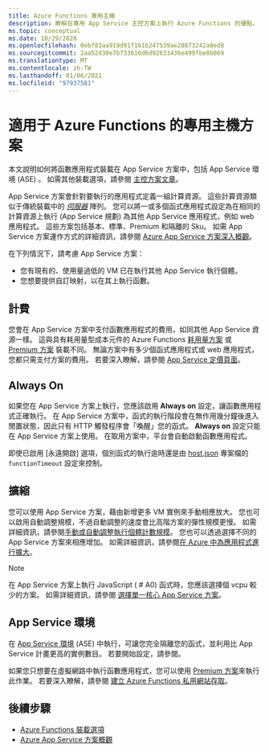 ```yaml
---
title: Azure Functions 專用主機
description: 瞭解在專用 App Service 主控方案上執行 Azure Functions 的優點。
ms.topic: conceptual
ms.date: 10/29/2020
ms.openlocfilehash: 0ebf83aa919d91f161b247539ae20873242a8ed8
ms.sourcegitcommit: 2aa52d30e7b733616d6d92633436e499fbe8b069
ms.translationtype: MT
ms.contentlocale: zh-TW
ms.lasthandoff: 01/06/2021
ms.locfileid: "97937581"
---
```

# <a name="dedicated-hosting-plans-for-azure-functions"></a>適用于 Azure Functions 的專用主機方案

本文說明如何將函數應用程式裝載在 App Service 方案中，包括 App Service 環境 (ASE) 。 如需其他裝載選項，請參閱 [主控方案文章](functions-scale.md)。

App Service 方案會針對要執行的應用程式定義一組計算資源。 這些計算資源類似于傳統裝載中的 [_伺服器_](https://wikipedia.org/wiki/Server_farm) 陣列。 您可以將一或多個函式應用程式設定為在相同的計算資源上執行 (App Service 規劃) 為其他 App Service 應用程式，例如 web 應用程式。 這些方案包括基本、標準、Premium 和隔離的 Sku。 如需 App Service 方案運作方式的詳細資訊，請參閱 [Azure App Service 方案深入概觀](../app-service/overview-hosting-plans.md)。

在下列情況下，請考慮 App Service 方案：

* 您有現有的、使用量過低的 VM 已在執行其他 App Service 執行個體。
* 您想要提供自訂映射，以在其上執行函數。

## <a name="billing"></a>計費

您會在 App Service 方案中支付函數應用程式的費用，如同其他 App Service 資源一樣。 這與具有耗用量型成本元件的 Azure Functions [耗用量方案](consumption-plan.md) 或 [Premium 方案](functions-premium-plan.md) 裝載不同。 無論方案中有多少個函式應用程式或 web 應用程式，您都只需支付方案的費用。 若要深入瞭解，請參閱 [App Service 定價頁面](https://azure.microsoft.com/pricing/details/app-service/windows/)。 

## <a name="always-on"></a><a name="always-on"></a> Always On

如果您在 App Service 方案上執行，您應該啟用 **Always on** 設定，讓函數應用程式正確執行。 在 App Service 方案中，函式的執行階段會在無作用幾分鐘後進入閒置狀態，因此只有 HTTP 觸發程序會「喚醒」您的函式。 **Always on** 設定只能在 App Service 方案上使用。 在取用方案中，平台會自動啟動函數應用程式。

即使已啟用 [永遠開啟] 選項，個別函式的執行逾時還是由 [host.json](functions-host-json.md#functiontimeout) 專案檔的 `functionTimeout` 設定來控制。

## <a name="scaling"></a>擴縮

您可以使用 App Service 方案，藉由新增更多 VM 實例來手動相應放大。 您也可以啟用自動調整規模，不過自動調整的速度會比高階方案的彈性規模更慢。 如需詳細資訊，請參閱[手動或自動調整執行個體計數規模](../azure-monitor/platform/autoscale-get-started.md?toc=%2fazure%2fapp-service%2ftoc.json)。 您也可以透過選擇不同的 App Service 方案來相應增加。 如需詳細資訊，請參閱[在 Azure 中為應用程式進行擴大](../app-service/manage-scale-up.md)。 

> [!NOTE] 
> 在 App Service 方案上執行 JavaScript ( # A0) 函式時，您應該選擇個 vcpu 較少的方案。 如需詳細資訊，請參閱 [選擇單一核心 App Service 方案](functions-reference-node.md#choose-single-vcpu-app-service-plans)。 
<!-- Note: the portal links to this section via fwlink https://go.microsoft.com/fwlink/?linkid=830855 --> 

## <a name="app-service-environments"></a>App Service 環境

在 [App Service 環境](../app-service/environment/intro.md) (ASE) 中執行，可讓您完全隔離您的函式，並利用比 App Service 計畫更高的實例數目。 若要開始設定，請參閱。

如果您只想要在虛擬網路中執行函數應用程式，您可以使用 [Premium 方案](functions-premium-plan.md)來執行此作業。 若要深入瞭解，請參閱 [建立 Azure Functions 私用網站存取](functions-create-private-site-access.md)。 

## <a name="next-steps"></a>後續步驟

+ [Azure Functions 裝載選項](functions-scale.md)
+ [Azure App Service 方案概觀](../app-service/overview-hosting-plans.md)